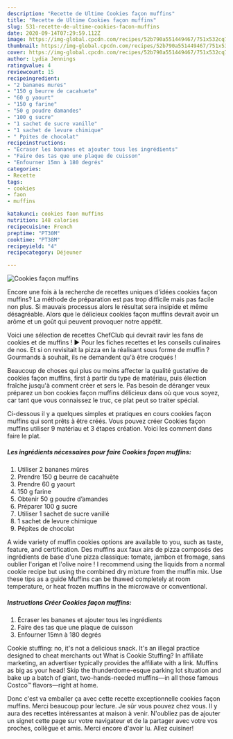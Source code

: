 ```yaml
---
description: "Recette de Ultime Cookies façon muffins"
title: "Recette de Ultime Cookies façon muffins"
slug: 531-recette-de-ultime-cookies-facon-muffins
date: 2020-09-14T07:29:59.112Z
image: https://img-global.cpcdn.com/recipes/52b790a551449467/751x532cq70/cookies-facon-muffins-photo-principale-de-la-recette.jpg
thumbnail: https://img-global.cpcdn.com/recipes/52b790a551449467/751x532cq70/cookies-facon-muffins-photo-principale-de-la-recette.jpg
cover: https://img-global.cpcdn.com/recipes/52b790a551449467/751x532cq70/cookies-facon-muffins-photo-principale-de-la-recette.jpg
author: Lydia Jennings
ratingvalue: 4
reviewcount: 15
recipeingredient:
- "2 bananes mures"
- "150 g beurre de cacahuete"
- "60 g yaourt"
- "150 g farine"
- "50 g poudre damandes"
- "100 g sucre"
- "1 sachet de sucre vanille"
- "1 sachet de levure chimique"
- " Ppites de chocolat"
recipeinstructions:
- "Écraser les bananes et ajouter tous les ingrédients"
- "Faire des tas que une plaque de cuisson"
- "Enfourner 15mn à 180 degrés"
categories:
- Recette
tags:
- cookies
- faon
- muffins

katakunci: cookies faon muffins 
nutrition: 148 calories
recipecuisine: French
preptime: "PT30M"
cooktime: "PT38M"
recipeyield: "4"
recipecategory: Déjeuner

---
```



![Cookies façon muffins](https://img-global.cpcdn.com/recipes/52b790a551449467/751x532cq70/cookies-facon-muffins-photo-principale-de-la-recette.jpg)

Encore une fois à la recherche de recettes uniques d'idées cookies façon muffins? La méthode de préparation est pas trop difficile mais pas facile non plus. Si mauvais processus alors le résultat sera insipide et même désagréable. Alors que le délicieux cookies façon muffins devrait avoir un arôme et un goût qui peuvent provoquer notre appétit.

Voici une sélection de recettes ChefClub qui devrait ravir les fans de cookies et de muffins ! ► Pour les fiches recettes et les conseils culinaires de nos. Et si on revisitait la pizza en la réalisant sous forme de muffin ? Gourmands à souhait, ils ne demandent qu&#39;à être croqués !

Beaucoup de choses qui plus ou moins affecter la qualité gustative de cookies façon muffins, first à partir du type de matériau, puis élection fraîche jusqu'à comment créer et sers le. Pas besoin de déranger veux préparez un bon cookies façon muffins délicieux dans où que vous soyez, car tant que vous connaissez le truc, ce plat peut so traiter spécial.


Ci-dessous il y a quelques simples et pratiques en cours cookies façon muffins qui sont prêts à être créés. Vous pouvez créer Cookies façon muffins utiliser 9 matériau et 3 étapes création. Voici les comment dans faire le plat.

<!--inarticleads1-->

##### Les ingrédients nécessaires pour faire Cookies façon muffins:

1. Utiliser 2 bananes mûres
1. Prendre 150 g beurre de cacahuète
1. Prendre 60 g yaourt
1.  150 g farine
1. Obtenir 50 g poudre d’amandes
1. Préparer 100 g sucre
1. Utiliser 1 sachet de sucre vanillé
1.  1 sachet de levure chimique
1.   Pépites de chocolat


A wide variety of muffin cookies options are available to you, such as taste, feature, and certification. Des muffins aux faux airs de pizza composés des ingrédients de base d&#39;une pizza classique: tomate, jambon et fromage, sans oublier l&#39;origan et l&#39;olive noire ! I recommend using the liquids from a normal cookie recipe but using the combined dry mixture from the muffin mix. Use these tips as a guide Muffins can be thawed completely at room temperature, or heat frozen muffins in the microwave or conventional. 

<!--inarticleads2-->

##### Instructions Créer Cookies façon muffins:

1. Écraser les bananes et ajouter tous les ingrédients
1. Faire des tas que une plaque de cuisson
1. Enfourner 15mn à 180 degrés


Cookie stuffing: no, it&#39;s not a delicious snack. It&#39;s an illegal practice designed to cheat merchants out What is Cookie Stuffing? In affiliate marketing, an advertiser typically provides the affiliate with a link. Muffins as big as your head! Skip the thunderdome-esque parking lot situation and bake up a batch of giant, two-hands-needed muffins—in all those famous Costco™ flavors—right at home. 


Donc c'est va emballer ça avec cette recette exceptionnelle cookies façon muffins. Merci beaucoup pour lecture. Je sûr vous pouvez chez vous. Il y aura des recettes  intéressantes at maison à venir. N'oubliez pas de ajouter un signet cette page sur votre navigateur et de la partager avec votre vos proches, collègue et amis. Merci encore d'avoir lu. Allez cuisiner!
